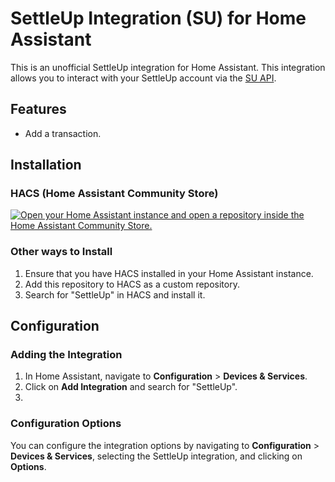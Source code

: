 SettleUp Integration (SU) for Home Assistant
=====================================

This is an unofficial SettleUp integration for Home Assistant. This integration allows you to interact with your SettleUp account via the [SU API](https://docs.google.com/document/d/18mxnyYSm39cbceA2FxFLiOfyyanaBY6ogG7oscgghxU/edit?tab=t.0#heading=h.c38yf4mz8bod).

Features
--------

-   Add a transaction.

Installation
------------

### HACS (Home Assistant Community Store)
[![Open your Home Assistant instance and open a repository inside the Home Assistant Community Store.](https://my.home-assistant.io/badges/hacs_repository.svg)](https://my.home-assistant.io/redirect/hacs_repository/?owner=pineappleemperor&repository=settleup-ha&category=Integration)

### Other ways to Install

1.  Ensure that you have HACS installed in your Home Assistant instance.
2.  Add this repository to HACS as a custom repository.
3.  Search for "SettleUp" in HACS and install it.

Configuration
-------------

### Adding the Integration

1.  In Home Assistant, navigate to **Configuration** > **Devices & Services**.
2.  Click on **Add Integration** and search for "SettleUp".
3.  

### Configuration Options

You can configure the integration options by navigating to **Configuration** > **Devices & Services**, selecting the SettleUp integration, and clicking on **Options**.
